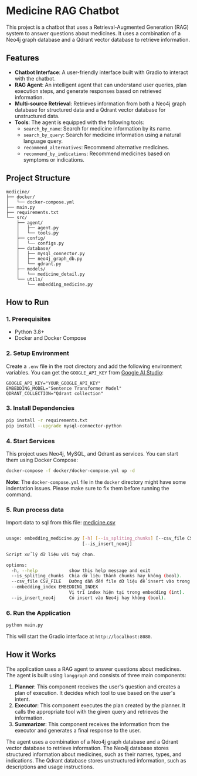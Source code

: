 # Medicine RAG Chatbot

This project is a chatbot that uses a Retrieval-Augmented Generation (RAG) system to answer questions about medicines. It uses a combination of a Neo4j graph database and a Qdrant vector database to retrieve information.

## Features

- **Chatbot Interface**: A user-friendly interface built with Gradio to interact with the chatbot.
- **RAG Agent**: An intelligent agent that can understand user queries, plan execution steps, and generate responses based on retrieved information.
- **Multi-source Retrieval**: Retrieves information from both a Neo4j graph database for structured data and a Qdrant vector database for unstructured data.
- **Tools**: The agent is equipped with the following tools:
    - `search_by_name`: Search for medicine information by its name.
    - `search_by_query`: Search for medicine information using a natural language query.
    - `recommend_alternatives`: Recommend alternative medicines.
    - `recommend_by_indications`: Recommend medicines based on symptoms or indications.

## Project Structure

```
medicine/
├── docker/
│   └── docker-compose.yml
├── main.py
├── requirements.txt
└── src/
    ├── agent/
    │   ├── agent.py
    │   └── tools.py
    ├── config/
    │   └── configs.py
    ├── database/
    │   ├── mysql_connector.py
    │   ├── neo4j_graph_db.py
    │   └── qdrant.py
    ├── models/
    │   └── medicine_detail.py
    └── utils/
        └── embedding_medicine.py
```

## How to Run

### 1. Prerequisites

- Python 3.8+
- Docker and Docker Compose

### 2. Setup Environment

Create a `.env` file in the root directory and add the following environment variables. You can get the `GOOGLE_API_KEY` from [Google AI Studio](https://aistudio.google.com/):

```
GOOGLE_API_KEY="YOUR_GOOGLE_API_KEY"
EMBEDDING_MODEL="Sentence Transformer Model"
QDRANT_COLLECTION="Qdrant collection"

```

### 3. Install Dependencies

```bash
pip install -r requirements.txt
pip install --upgrade mysql-connector-python
```

### 4. Start Services

This project uses Neo4j, MySQL, and Qdrant as services. You can start them using Docker Compose:

```bash
docker-compose -f docker/docker-compose.yml up -d
```

**Note**: The `docker-compose.yml` file in the `docker` directory might have some indentation issues. Please make sure to fix them before running the command.

### 5. Run process data

Import data to sql from this file: [medicine.csv](https://drive.google.com/file/d/1t3XVyYivkgpZzSFs8kKh9PDmjDojqf6Z/view?usp=sharing)

```bash

usage: embedding_medicine.py [-h] [--is_spliting_chunks] [--csv_file CSV_FILE] [--embedding_index EMBEDDING_INDEX]
                             [--is_insert_neo4j]

Script xử lý dữ liệu với tuỳ chọn.

options:
  -h, --help            show this help message and exit
  --is_spliting_chunks  Chia dữ liệu thành chunks hay không (bool).
  --csv_file CSV_FILE   Đường dẫn đến file dữ liệu để insert vào trong mysql
  --embedding_index EMBEDDING_INDEX
                        Vị trí index hiện tại trong embedding (int).
  --is_insert_neo4j     Có insert vào Neo4j hay không (bool).


```

### 6. Run the Application

```bash
python main.py
```


This will start the Gradio interface at `http://localhost:8080`.

## How it Works

The application uses a RAG agent to answer questions about medicines. The agent is built using `langgraph` and consists of three main components:

1.  **Planner**: This component receives the user's question and creates a plan of execution. It decides which tool to use based on the user's intent.
2.  **Executor**: This component executes the plan created by the planner. It calls the appropriate tool with the given query and retrieves the information.
3.  **Summarizer**: This component receives the information from the executor and generates a final response to the user.

The agent uses a combination of a Neo4j graph database and a Qdrant vector database to retrieve information. The Neo4j database stores structured information about medicines, such as their names, types, and indications. The Qdrant database stores unstructured information, such as descriptions and usage instructions. 
